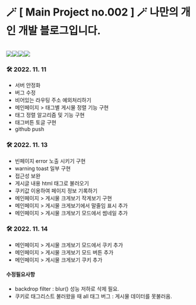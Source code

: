 # 🪄 [ Main Project no.002 ] 🪄 나만의 개인 개발 블로그입니다.
<div align="left">
<br>
<img src="https://img.shields.io/badge/REACT.js-61DAFB?style=flat&logo=react&logoColor=white"><img src="https://img.shields.io/badge/HTML5-E34F26?style=flat&logo=html5&logoColor=white"><img src="https://img.shields.io/badge/CSS3-1572B6?style=flat&logo=css3&logoColor=white"><img src="https://img.shields.io/badge/JavaScript-F7DF1E?style=flat&logo=javascript&logoColor=black">
<br>
</div>

### 🛠 2022. 11. 11
 - 서버 안정화
 - 버그 수정
 - 비어있는 라우팅 주소 예외처리하기
 - 메인페이지 > 태그별 게시물 정렬 기능 구현
 - 태그 정렬 알고리즘 및 기능 구현
 - 태그버튼 토글 구현
 - github push

### 🛠 2022. 11. 13
 - 빈페이지 error 노출 시키기 구현
 - warning toast 일부 구현
 - 접근성 보완
 - 게시글 내용 html 태그로 불러오기
 - 쿠키값 이용하여 페이지 정보 기록하기
 - 메인페이지 > 게시물 크게보기 작게보기 구현
 - 메인페이지 > 게시물 크게보기에서 말줄임 표시 추가
 - 메인페이지 > 게시물 크게보기 모드에서 썸네일 추가

### 🛠 2022. 11. 14
 - 메인페이지 > 게시물 크게보기 모드에서 쿠키 추가
 - 메인페이지 > 게시물 크게보기 모드 버튼 추가
 - 메인페이지 > 게시물 크게보기 쿠키 추가

#### 수정필요사항
 - backdrop filter : blur()  성능 저하로 삭제 필요.
 - 쿠키로 태그리스트 불러왔을 때 all 태그 버그 : 게시물 데이터를 못불러옴.
